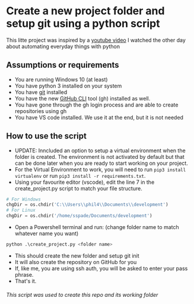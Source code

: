 # Create a new project folder and setup git using a python script

This litte project was inspired by a [youtube video](https://youtu.be/7Y8Ppin12r4) I watched the other day about automating everyday things with python

## Assumptions or requirements

- You are running Windows 10 (at least)
- You have python 3 installed on your system
- You have [git](https://git-scm.com/download/win) installed
- You have the new [GitHub CLI](https://github.com/cli/cli) tool (gh) installed as well.
- You have gone through the gh login process and are able to create repositories using gh
- You have VS code installed. We use it at the end, but it is not needed


## How to use the script
- UPDATE: Inncluded an option to setup a virtual environment when the folder is created.
  The environment is not activated by default but that can be done later when you are ready to start working on your project.
- For the Virtual Environment to work, you will need to run `pip3 install virtualenv` or run `pip3 install -r requirements.txt`.
- Using your favourite editor (vscode), edit the line 7 in the create_project.py script to match your file structure.

```py
# For Windows
chgDir = os.chdir('C:\\Users\\phil4\\Documents\\development')
# For Linux
chgDir = os.chdir('/home/sspade/Documents/development')
```

- Open a Powershell terminal and run: (change folder name to match whatever name you want)
```py
python .\create_project.py <folder name>
```
- This should create the new folder and setup git init
- It will also create the repository on GitHub for you
- If, like me, you are using ssh auth, you will be asked to enter your pass phrase.
- That's it.

###### This script was used to create this repo and its working folder
